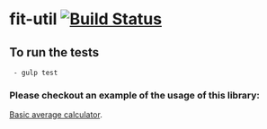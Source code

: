 # fit-util [![Build Status](https://secure.travis-ci.org/rafaelfernandesnet/fit-util.svg?branch=master)](https://travis-ci.org/rafaelfernandesnet/fit-util)

## To run the tests
```
 - gulp test
```

### Please checkout an example of the usage of this library:
[Basic average calculator](http://goo.gl/TfYaZj).
